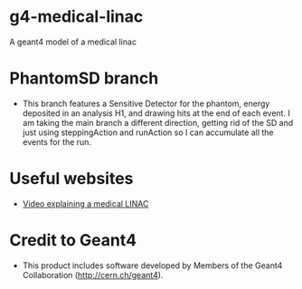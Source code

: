 # g4-medical-linac
A geant4 model of a medical linac

# PhantomSD branch
- This branch features a Sensitive Detector for the phantom, energy deposited in an analysis H1, and drawing hits at the end of each event. I am taking the main branch a different direction, getting rid of the SD and just using steppingAction and runAction so I can accumulate all the events for the run. 


# Useful websites
- [Video explaining a medical LINAC](https://www.youtube.com/watch?v=jSgnWfbEx1A)

# Credit to Geant4
- This product includes software developed by Members of the Geant4 Collaboration (http://cern.ch/geant4).
